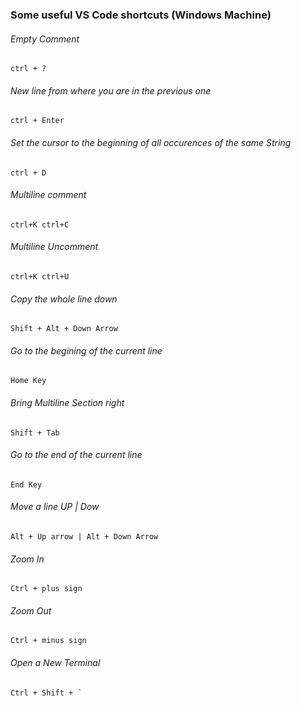 ### Some useful VS Code shortcuts (Windows Machine)

###### Empty Comment

```
ctrl + ?
```

###### New line from where you are in the previous one

```
ctrl + Enter
```

###### Set the cursor to the beginning of all occurences of the same String

```
ctrl + D
```

###### Multiline comment

```
ctrl+K ctrl+C
```

###### Multiline Uncomment

```
ctrl+K ctrl+U
```

###### Copy the whole line down

```
Shift + Alt + Down Arrow
```

###### Go to the begining of the current line

```
Home Key
```

###### Bring Multiline Section right

```
Shift + Tab
```

###### Go to the end of the current line

```
End Key
```

###### Move a line UP | Dow

```
Alt + Up arrow | Alt + Down Arrow
```

###### Zoom In

```
Ctrl + plus sign
```

###### Zoom Out

```
Ctrl + minus sign
```

###### Open a New Terminal

```
Ctrl + Shift + `
```
